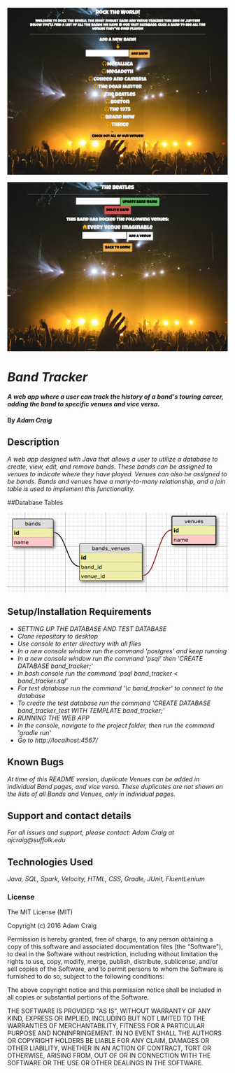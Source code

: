 ![Home Page](screenshot1.png)

![Band Page](screenshot2.png)

# _Band Tracker_

#### _A web app where a user can track the history of a band's touring career, adding the band to specific venues and vice versa._

#### By _**Adam Craig**_

## Description

_A web app designed with Java that allows a user to utilize a database to create, view, edit, and remove bands. These bands can be assigned to venues to indicate where they have played. Venues can also be assigned to be bands. Bands and venues have a many-to-many relationship, and a join table is used to implement this functionality._

##Database Tables

![Database](sqldesign.png)

## Setup/Installation Requirements

* _SETTING UP THE DATABASE AND TEST DATABASE_
* _Clone repository to desktop_
* _Use console to enter directory with all files_
* _In a new console window run the command 'postgres' and keep running_
* _In a new console window run the command 'psql' then 'CREATE DATABASE band_tracker;'_
* _In bash console run the command 'psql band_tracker < band_tracker.sql'_
* _For test database run the command '\c band_tracker' to connect to the database_
* _To create the test database run the command 'CREATE DATABASE band_tracker_test WITH TEMPLATE band_tracker;'_
* _RUNNING THE WEB APP_
* _In the console, navigate to the project folder, then run the command 'gradle run'_
* _Go to http://localhost:4567/_

## Known Bugs

_At time of this README version, duplicate Venues can be added in individual Band pages, and vice versa. These duplicates are not shown on the lists of all Bands and Venues, only in individual pages._

## Support and contact details

_For all issues and support, please contact:
Adam Craig at ajcraig@suffolk.edu_

## Technologies Used

_Java, SQL, Spark, Velocity, HTML, CSS, Gradle, JUnit, FluentLenium_

### License

The MIT License (MIT)

Copyright (c) 2016 Adam Craig

Permission is hereby granted, free of charge, to any person obtaining a copy
of this software and associated documentation files (the "Software"), to deal
in the Software without restriction, including without limitation the rights
to use, copy, modify, merge, publish, distribute, sublicense, and/or sell
copies of the Software, and to permit persons to whom the Software is
furnished to do so, subject to the following conditions:

The above copyright notice and this permission notice shall be included in all
copies or substantial portions of the Software.

THE SOFTWARE IS PROVIDED "AS IS", WITHOUT WARRANTY OF ANY KIND, EXPRESS OR
IMPLIED, INCLUDING BUT NOT LIMITED TO THE WARRANTIES OF MERCHANTABILITY,
FITNESS FOR A PARTICULAR PURPOSE AND NONINFRINGEMENT. IN NO EVENT SHALL THE
AUTHORS OR COPYRIGHT HOLDERS BE LIABLE FOR ANY CLAIM, DAMAGES OR OTHER
LIABILITY, WHETHER IN AN ACTION OF CONTRACT, TORT OR OTHERWISE, ARISING FROM,
OUT OF OR IN CONNECTION WITH THE SOFTWARE OR THE USE OR OTHER DEALINGS IN THE
SOFTWARE.
